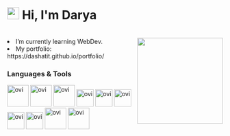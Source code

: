 <h1>  <img src="https://emojis.slackmojis.com/emojis/images/1621024394/39092/cat-roll.gif?1621024394" width="28" /> Hi, I'm Darya </h1>
<!-- <img src="https://user-images.githubusercontent.com/74038190/226127923-0e8b7792-7b3c-462b-951b-63c96ba1a5af.gif" width=40px> -->
<br>
<div>
<!--   <img src="https://github.com/Anmol-Baranwal/Cool-GIFs-For-GitHub/assets/74038190/406eb3e6-caba-401d-93c8-e0a7941c84b9" align="right" width="300">&nbsp; -->

  <img align='right' src='https://user-images.githubusercontent.com/5713670/87202985-820dcb80-c2b6-11ea-9f56-7ec461c497c3.gif' width='200"'>
  <li>I’m currently learning WebDev.</li>
  <li>My portfolio: https://dashatit.github.io/portfolio/ </li>
</div>
<h3>Languages & Tools</h3>
<div>
  <img src="https://img.icons8.com/?size=100&id=IQzM79ERZ3I8&format=png&color=000000" alt="ovi" width="50"/>
  <img src="https://img.icons8.com/?size=100&id=NPK9UueLJjaj&format=png&color=000000" alt="ovi" width="50"/>
  <img src="https://img.icons8.com/?size=100&id=TuubxAtYIETs&format=png&color=000000" alt="ovi" width="50"/>
  <img src="https://img.icons8.com/?size=100&id=121463&format=png&color=000000" alt="ovi" width="40"/>
  <img src="https://img.icons8.com/?size=100&id=46972&format=png&color=000000" alt="ovi" width="40"/>
  <img src="https://img.icons8.com/?size=100&id=lVitPDXqQKP8&format=png&color=000000" alt="ovi" width="40"/>
  <img src="https://img.icons8.com/?size=100&id=78Fr72VCwbPq&format=png&color=000000" alt="ovi" width="40"/>
  <img src="https://img.icons8.com/?size=100&id=4PiNHtUJVbLs&format=png&color=000000" alt="ovi" width="40"/>
  <img src="https://img.icons8.com/?size=100&id=UG5EO81XNkPs&format=png&color=000000" alt="ovi" width="50"/>

  <img src="https://img.icons8.com/?size=100&id=ksMs0PlzI1vG&format=png&color=000000" alt="ovi" width="50"/>
  
</div>
<!-- <div align="left">
  <img src="https://github-readme-stats.vercel.app/api/top-langs?username=dashatit&show_icons=true&locale=en&layout=compact&theme=chartreuse-dark" alt="ovi" width="400"/>
</div> -->

<!-- Markdown -->
<br>

